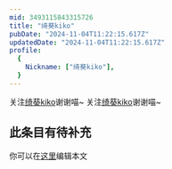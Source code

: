 ```yaml
---
mid: 3493115843315726
title: "绮葵kiko"
pubDate: "2024-11-04T11:22:15.617Z"
updatedDate: "2024-11-04T11:22:15.617Z"
profile:
  {
    Nickname: ["绮葵kiko"],
  }
---
```


关注[绮葵kiko](https://space.bilibili.com/3493115843315726)谢谢喵~ 关注[绮葵kiko](https://space.bilibili.com/3493115843315726)谢谢喵~

## 此条目有待补充
你可以在[这里](https://github.com/Yuhanawa/VTuber.ICU-Content/edit/master/v/绮葵kiko/index.md)编辑本文
